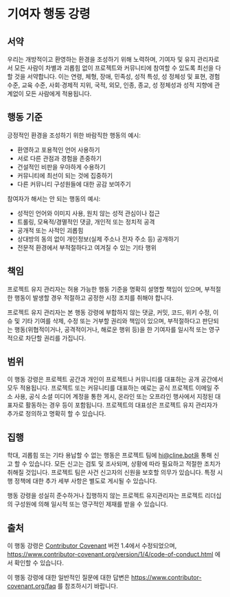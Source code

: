 # 기여자 행동 강령

## 서약

우리는 개방적이고 환영하는 환경을 조성하기 위해 노력하며, 기여자 및 유지 관리자로서 모든 사람이 차별과 괴롭힘 없이 프로젝트와 커뮤니티에 참여할 수 있도록 최선을 다할 것을 서약합니다. 이는 연령, 체형, 장애, 민족성, 성적 특성, 성 정체성 및 표현, 경험 수준, 교육 수준, 사회·경제적 지위, 국적, 외모, 인종, 종교, 성 정체성과 성적 지향에 관계없이 모든 사람에게 적용됩니다.

## 행동 기준

긍정적인 환경을 조성하기 위한 바람직한 행동의 예시:

- 환영하고 포용적인 언어 사용하기
- 서로 다른 관점과 경험을 존중하기
- 건설적인 비판을 우아하게 수용하기
- 커뮤니티에 최선이 되는 것에 집중하기
- 다른 커뮤니티 구성원들에 대한 공감 보여주기

참여자가 해서는 안 되는 행동의 예시:

- 성적인 언어와 이미지 사용, 원치 않는 성적 관심이나 접근
- 트롤링, 모욕적/경멸적인 댓글, 개인적 또는 정치적 공격
- 공개적 또는 사적인 괴롭힘
- 상대방의 동의 없이 개인정보(실제 주소나 전자 주소 등) 공개하기
- 전문적 환경에서 부적절하다고 여겨질 수 있는 기타 행위

## 책임

프로젝트 유지 관리자는 허용 가능한 행동 기준을 명확히 설명할 책임이 있으며, 부적절한 행동이 발생할 경우 적절하고 공정한 시정 조치를 취해야 합니다.

프로젝트 유지 관리자는 본 행동 강령에 부합하지 않는 댓글, 커밋, 코드, 위키 수정, 이슈 및 기타 기여를 삭제, 수정 또는 거부할 권리와 책임이 있으며, 부적절하다고 판단되는 행동(위협적이거나, 공격적이거나, 해로운 행위 등)을 한 기여자를 일시적 또는 영구적으로 차단할 권리를 가집니다.

## 범위

이 행동 강령은 프로젝트 공간과 개인이 프로젝트나 커뮤니티를 대표하는 공개 공간에서 모두 적용됩니다. 프로젝트 또는 커뮤니티를 대표하는 예로는 공식 프로젝트 이메일 주소 사용, 공식 소셜 미디어 계정을 통한 게시, 온라인 또는 오프라인 행사에서 지정된 대표자로 활동하는 경우 등이 포함됩니다. 프로젝트의 대표성은 프로젝트 유지 관리자가 추가로 정의하고 명확히 할 수 있습니다.

## 집행

학대, 괴롭힘 또는 기타 용납할 수 없는 행동은 프로젝트 팀에 hi@cline.bot을 통해 신고 할 수 있습니다. 모든 신고는 검토 및 조사되며, 상황에 따라 필요하고 적절한 조치가 취해질 것입니다. 프로젝트 팀은 사건 신고자의 신원을 보호할 의무가 있습니다. 특정 시행 정책에 대한 추가 세부 사항은 별도로 게시될 수 있습니다.

행동 강령을 성실히 준수하거나 집행하지 않는 프로젝트 유지관리자는 프로젝트 리더십의 구성원에 의해 일시적 또는 영구적인 제재를 받을 수 있습니다.

## 출처

이 행동 강령은 [Contributor Covenant][homepage] 버전 1.4에서 수정되었으며, https://www.contributor-covenant.org/version/1/4/code-of-conduct.html 에서 확인할 수 있습니다.

[homepage]: https://www.contributor-covenant.org

이 행동 강령에 대한 일반적인 질문에 대한 답변은 https://www.contributor-covenant.org/faq 를 참조하시기 바랍니다.
